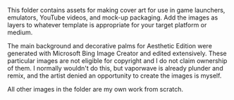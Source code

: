 This folder contains assets for making cover art for use in game launchers, emulators, YouTube videos, and mock-up packaging. Add the images as layers to whatever template is appropriate for your target platform or medium.

The main background and decorative palms for Aesthetic Edition were generated with Microsoft Bing Image Creator and edited extensively. These particular images are not eligible for copyright and I do not claim ownership of them. I normally wouldn't do this, but vaporwave is already plunder and remix, and the artist denied an opportunity to create the images is myself.

All other images in the folder are my own work from scratch.

